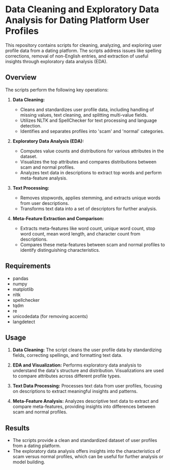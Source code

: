 # Data Cleaning and Exploratory Data Analysis for Dating Platform User Profiles

This repository contains scripts for cleaning, analyzing, and exploring user profile data from a dating platform. The scripts address issues like spelling corrections, removal of non-English entries, and extraction of useful insights through exploratory data analysis (EDA).

## Overview

The scripts perform the following key operations:

1. **Data Cleaning:**
    - Cleans and standardizes user profile data, including handling of missing values, text cleaning, and splitting multi-value fields.
    - Utilizes NLTK and SpellChecker for text processing and language detection.
    - Identifies and separates profiles into 'scam' and 'normal' categories.

2. **Exploratory Data Analysis (EDA):**
    - Computes value counts and distributions for various attributes in the dataset.
    - Visualizes the top attributes and compares distributions between scam and normal profiles.
    - Analyzes text data in descriptions to extract top words and perform meta-feature analysis.

3. **Text Processing:**
    - Removes stopwords, applies stemming, and extracts unique words from user descriptions.
    - Transforms text data into a set of descriptors for further analysis.

4. **Meta-Feature Extraction and Comparison:**
    - Extracts meta-features like word count, unique word count, stop word count, mean word length, and character count from descriptions.
    - Compares these meta-features between scam and normal profiles to identify distinguishing characteristics.

## Requirements

- pandas
- numpy
- matplotlib
- nltk
- spellchecker
- tqdm
- re
- unicodedata (for removing accents)
- langdetect

## Usage

1. **Data Cleaning:** The script cleans the user profile data by standardizing fields, correcting spellings, and formatting text data.

2. **EDA and Visualization:** Performs exploratory data analysis to understand the data's structure and distribution. Visualizations are used to compare attributes across different profile types.

3. **Text Data Processing:** Processes text data from user profiles, focusing on descriptions to extract meaningful insights and patterns.

4. **Meta-Feature Analysis:** Analyzes descriptive text data to extract and compare meta-features, providing insights into differences between scam and normal profiles.

## Results

- The scripts provide a clean and standardized dataset of user profiles from a dating platform.
- The exploratory data analysis offers insights into the characteristics of scam versus normal profiles, which can be useful for further analysis or model building.
